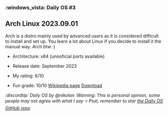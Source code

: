 ### :windows_vista: Daily OS #3
## Arch Linux 2023.09.01
Arch is a distro mainly used by advanced users as it is considered difficult to install and set up. You learn a lot about Linux if you decide to install it the manual way. Arch btw :)
- Architecture: x64 (unnoficial ports available)
- Release date: September 2023
  
- My rating: 6/10
- Fun grade: 10/10
[Wikipedia page](<https://en.wikipedia.org/wiki/Arch_Linux>) [Download](<https://archlinux.org/download/>)

*:discordtip: Daily OS by @nikolan*
*:Warning: This is personal opinion, some people may not agree with what I say*
*⭐️ Psst, remember to star [the Daily OS GitHub repo](<https://github.com/nikolan123/daily-os>)*
